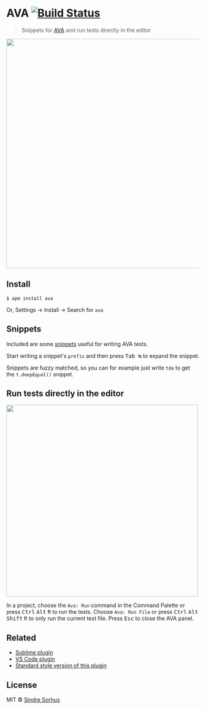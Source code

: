 # AVA [![Build Status](https://travis-ci.org/avajs/atom-ava.svg?branch=master)](https://travis-ci.org/avajs/atom-ava)

> Snippets for [AVA](https://ava.li) and run tests directly in the editor

<img src="https://github.com/avajs/atom-ava/raw/master/media/screenshot.gif" width="598">


## Install

```
$ apm install ava
```

Or, Settings → Install → Search for `ava`


## Snippets

Included are some [snippets](snippets/ava.json) useful for writing AVA tests.

Start writing a snippet's `prefix` and then press <kbd>Tab ↹</kbd> to expand the snippet.

Snippets are fuzzy matched, so you can for example just write `tde` to get the `t.deepEqual()` snippet.


## Run tests directly in the editor

<img src="https://github.com/avajs/atom-ava/raw/master/media/test-panel.gif" width="500">

In a project, choose the `Ava: Run` command in the Command Palette or press <kbd>Ctrl</kbd> <kbd>Alt</kbd> <kbd>R</kbd> to run the tests. Choose `Ava: Run File` or press <kbd>Ctrl</kbd> <kbd>Alt</kbd> <kbd>Shift</kbd> <kbd>R</kbd> to only run the current test file. Press <kbd>Esc</kbd> to close the AVA panel.


## Related

- [Sublime plugin](https://github.com/avajs/sublime-ava)
- [VS Code plugin](https://github.com/samverschueren/vscode-ava)
- [Standard style version of this plugin](https://github.com/capaj/atom-ava-standard)


## License

MIT © [Sindre Sorhus](https://sindresorhus.com)
